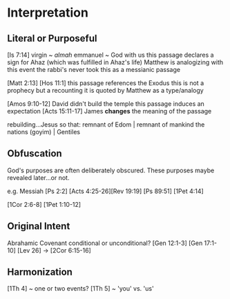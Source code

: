 # Interpretation

## Literal or Purposeful

[Is 7:14]
    virgin ~ _almah_
    emmanuel ~ God with us
    this passage declares a sign for Ahaz (which was fulfilled in Ahaz's life)
    Matthew is analogizing with this event
    the rabbi's never took this as a messianic passage

[Matt 2:13]
[Hos 11:1]
    this passage references the Exodus
    this is not a prophecy but a recounting
    it is quoted by Matthew as a type/analogy


[Amos 9:10-12]
    David didn't build the temple
    this passage induces an expectation
[Acts 15:11-17]
    James **changes** the meaning of the passage
    
rebuilding...Jesus
so that:
    remnant of Edom |   remnant of mankind
    the nations (goyim) |   Gentiles


## Obfuscation

God's purposes are often deliberately obscured.
These purposes maybe revealed later...or not.

e.g. Messiah
    [Ps 2:2]    [Acts 4:25-26][Rev 19:19]
    [Ps 89:51]  [1Pet 4:14]

[1Cor 2:6-8]
[1Pet 1:10-12]


## Original Intent

Abrahamic Covenant conditional or unconditional?
[Gen 12:1-3]
[Gen 17:1-10]
[Lev 26] -> [2Cor 6:15-16]


## Harmonization

[1Th 4] ~ one or two events?
[1Th 5] ~ 'you' vs. 'us'